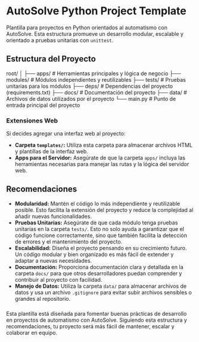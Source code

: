 # AutoSolve Python Project Template

Plantilla para proyectos en Python orientados al automatismo con AutoSolve. Esta estructura promueve un desarrollo modular, escalable y orientado a pruebas unitarias con `unittest`.

## Estructura del Proyecto

root/
│
├── apps/ # Herramientas principales y lógica de negocio
├── modules/ # Módulos independientes y reutilizables
├── tests/ # Pruebas unitarias para los módulos
├── deps/ # Dependencias del proyecto (requirements.txt)
├── docs/ # Documentación del proyecto
├── data/ # Archivos de datos utilizados por el proyecto
└── main.py # Punto de entrada principal del proyecto

### Extensiones Web

Si decides agregar una interfaz web al proyecto:

- **Carpeta `templates/`:** Utiliza esta carpeta para almacenar archivos HTML y plantillas de la interfaz web.
- **Apps para el Servidor:** Asegúrate de que la carpeta `apps/` incluya las herramientas necesarias para manejar las rutas y la lógica del servidor web.

## Recomendaciones

- **Modularidad:** Mantén el código lo más independiente y reutilizable posible. Esto facilita la extensión del proyecto y reduce la complejidad al añadir nuevas funcionalidades.
- **Pruebas Unitarias:** Asegúrate de que cada módulo tenga pruebas unitarias en la carpeta `tests/`. Esto no solo ayuda a garantizar que el código funcione correctamente, sino que también facilita la detección de errores y el mantenimiento del proyecto.
- **Escalabilidad:** Diseña el proyecto pensando en su crecimiento futuro. Un código modular y bien organizado es más fácil de extender y adaptar a nuevas necesidades.
- **Documentación:** Proporciona documentación clara y detallada en la carpeta `docs/` para que otros desarrolladores puedan comprender y contribuir al proyecto con facilidad.
- **Manejo de Datos:** Utiliza la carpeta `data/` para almacenar archivos de datos y usa un archivo `.gitignore` para evitar subir archivos sensibles o grandes al repositorio.



### 
Esta plantilla está diseñada para fomentar buenas prácticas de desarrollo en proyectos de automatismo con AutoSolve. Siguiendo esta estructura y recomendaciones, tu proyecto será más fácil de mantener, escalar y colaborar en equipo.


